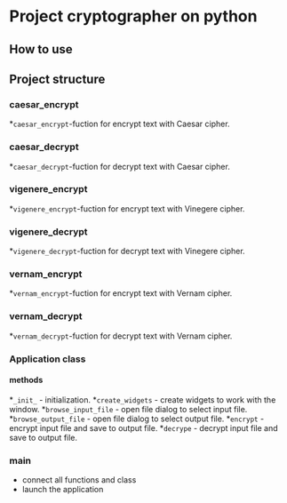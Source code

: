 # Project cryptographer on python

## How to use

## Project structure

### caesar_encrypt
*`caesar_encrypt`-fuction for encrypt text with Caesar cipher. 
### caesar_decrypt
*`caesar_decrypt`-fuction for decrypt text with Caesar cipher.

### vigenere_encrypt
*`vigenere_encrypt`-fuction for encrypt text with Vinegere cipher.


### vigenere_decrypt
*`vigenere_decrypt`-fuction for decrypt text with Vinegere cipher.


### vernam_encrypt
*`vernam_encrypt`-fuction for encrypt text with Vernam cipher.


### vernam_decrypt
*`vernam_decrypt`-fuction for decrypt text with Vernam cipher.


### Application class
#### methods
*`_init_` - initialization.
*`create_widgets` - create widgets to work with the window.
*`browse_input_file` - open file dialog to select input file.
*`browse_output_file` - open file dialog to select output file.
*`encrypt` - encrypt input file and save to output file.
*`decrype` - decrypt input file and save to output file.

### main
* connect all functions and class
* launch the application


